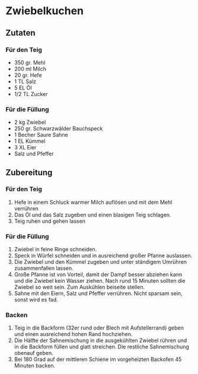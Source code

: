 # Zwiebelkuchen

## Zutaten

### Für den Teig

* 350 gr. Mehl
* 200 ml Milch
* 20 gr. Hefe
* 1 TL Salz
* 5 EL Öl
* 1/2 TL Zucker

### Für die Füllung

* 2 kg Zwiebel
* 250 gr. Schwarzwälder Bauchspeck
* 1 Becher Saure Sahne
* 1 EL Kümmel
* 3 XL Eier
* Salz und Pfeffer

## Zubereitung

### Für den Teig

  1. Hefe in einem Schluck warmer Milch auflösen und mit dem Mehl verrühren
  1. Das Öl und das Salz zugeben und einen blasigen Teig schlagen.
  1. Teig ruhen und gehen lassen

### Für die Füllung

  1. Zwiebel in feine Ringe schneiden.
  1. Speck in Würfel schneiden und in ausreichend großer Pfanne auslassen.
  1. Die Zwiebel und den Kümmel zugeben und unter ständigem Umrühren zusammenfallen lassen.
  1. Große Pfanne ist von Vorteil, damit der Dampf besser abziehen kann und die Zwiebel kein Wasser ziehen. Nach rund 15 Minuten sollten die Zwiebel so weit sein. Zum Auskühlen beiseite stellen.
  1. Sahne mit den Eiern, Salz und Pfeffer verrühren. Nicht sparsam sein, sonst wird es fad.

### Backen

  1. Teig in die Backform (32er rund oder Blech mit Aufstellerrand) geben und einen ausreichend hohen Rand hochziehen.
  1. Die Hälfte der Sahnemischung in die ausgekühlten Zwiebel rühren und in die Backform  füllen und glatt streichen. Die restliche Sahnemischung obenauf geben.
  1. Bei 180 Grad auf der mittleren Schiene im vorgeheizten Backofen 45 Minuten backen.

